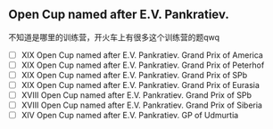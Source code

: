 ## Open Cup named after E.V. Pankratiev.
不知道是哪里的训练营，开火车上有很多这个训练营的题qwq
- [ ] XIX Open Cup named after E.V. Pankratiev. Grand Prix of America
- [ ] XIX Open Cup named after E.V. Pankratiev. Grand Prix of Peterhof
- [ ] XIX Open Cup named after E.V. Pankratiev. Grand Prix of SPb
- [ ] XIX Open Cup named after E.V. Pankratiev. Grand Prix of Eurasia
- [ ] XVIII Open Cup named after E.V. Pankratiev. Grand Prix of SPb
- [ ] XVIII Open Cup named after E.V. Pankratiev. Grand Prix of Siberia
- [ ] XIV Open Cup named after E.V. Pankratiev. GP of Udmurtia

